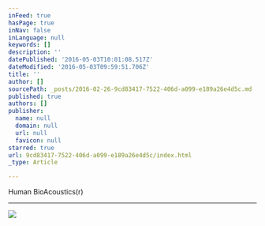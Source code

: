 ```yaml
---
inFeed: true
hasPage: true
inNav: false
inLanguage: null
keywords: []
description: ''
datePublished: '2016-05-03T10:01:08.517Z'
dateModified: '2016-05-03T09:59:51.706Z'
title: ''
author: []
sourcePath: _posts/2016-02-26-9cd83417-7522-406d-a099-e189a26e4d5c.md
published: true
authors: []
publisher:
  name: null
  domain: null
  url: null
  favicon: null
starred: true
url: 9cd83417-7522-406d-a099-e189a26e4d5c/index.html
_type: Article

---
```

Human BioAcoustics(r)

****
![](https://the-grid-user-content.s3-us-west-2.amazonaws.com/16e878fe-bdda-49bf-aa83-a61c4a12f39e.png)